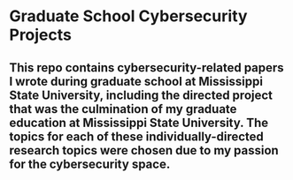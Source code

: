 # Graduate School Cybersecurity Projects
## This repo contains cybersecurity-related papers I wrote during graduate school at Mississippi State University, including the directed project that was the culmination of my graduate education at Mississippi State University. The topics for each of these individually-directed research topics were chosen due to my passion for the cybersecurity space.
